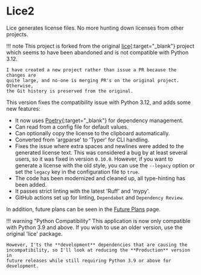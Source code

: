 # Lice2

Lice generates license files. No more hunting down licenses from other projects.

!!! note
    This project is forked from the original
    [lice](https://github.com/licenses/lice){:target="_blank"} project which
    seems to have been abandoned and is not compatible with Python 3.12.

    I have created a new project rather than issue a PR because the changes are
    quite large, and no-one is merging PR's on the original project. Otherwise,
    the Git history is preserved from the original.

This version fixes the compatibility issue with Python 3.12, and adds some new
features:

- It now uses [Poetry](https://python-poetry.org/){:target="_blank"} for
  dependency management.
- Can read from a config file for default values.
- Can optionally copy the license to the clipboard automatically.
- Converted from 'argparse' to 'Typer' for CLI handling.
- Fixes the issue where extra spaces and newlines were added to the generated
  license text. This was considered a bug by at least several users, so it was
  fixed in version `0.10.0`. However, if you want to generate a license with the
  old style, you can use the `--legacy` option or set the `legacy` key in the
  configuration file to `true`.
- The code has been modernized and cleaned up, all type-hinting has been
  added.
- It passes strict linting with the latest 'Ruff' and 'mypy'.
- GitHub actions set up for linting, `Dependabot` and `Dependency Review`.

In addition, future plans can be seen in the [Future Plans](future_plans.md)
page.

!!! warning "Python Compatibility"
    This application is now only compatible with Python 3.9 and above. If you
    wish to use an older version, use the original 'lice' package.

    However, I'ts the **development** dependencies that are causing the
    incompatibility, so I'll look at reducing the **Production** version in
    future releases while still requiring Python 3.9 or above for development.

